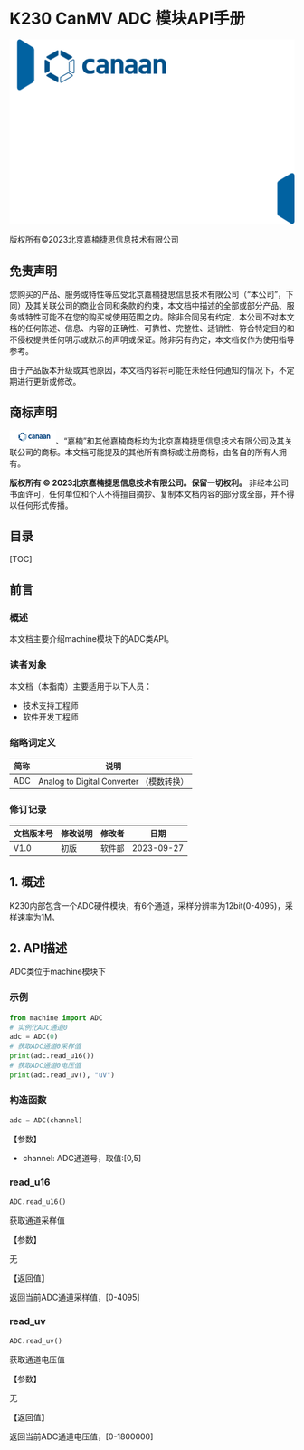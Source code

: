 # K230 CanMV ADC 模块API手册

![cover](../images/canaan-cover.png)

版权所有©2023北京嘉楠捷思信息技术有限公司

<div style="page-break-after:always"></div>

## 免责声明

您购买的产品、服务或特性等应受北京嘉楠捷思信息技术有限公司（“本公司”，下同）及其关联公司的商业合同和条款的约束，本文档中描述的全部或部分产品、服务或特性可能不在您的购买或使用范围之内。除非合同另有约定，本公司不对本文档的任何陈述、信息、内容的正确性、可靠性、完整性、适销性、符合特定目的和不侵权提供任何明示或默示的声明或保证。除非另有约定，本文档仅作为使用指导参考。

由于产品版本升级或其他原因，本文档内容将可能在未经任何通知的情况下，不定期进行更新或修改。

## 商标声明

![logo](../images/logo.png)、“嘉楠”和其他嘉楠商标均为北京嘉楠捷思信息技术有限公司及其关联公司的商标。本文档可能提及的其他所有商标或注册商标，由各自的所有人拥有。

**版权所有 © 2023北京嘉楠捷思信息技术有限公司。保留一切权利。**
非经本公司书面许可，任何单位和个人不得擅自摘抄、复制本文档内容的部分或全部，并不得以任何形式传播。

<div style="page-break-after:always"></div>

## 目录

[TOC]

## 前言

### 概述

本文档主要介绍machine模块下的ADC类API。

### 读者对象

本文档（本指南）主要适用于以下人员：

- 技术支持工程师
- 软件开发工程师

### 缩略词定义

| 简称 | 说明 |
| ---- | ---- |
| ADC  |  Analog to Digital Converter （模数转换）  |

### 修订记录

| 文档版本号 | 修改说明 | 修改者     | 日期       |
| ---------- | -------- | ---------- | ---------- |
| V1.0       | 初版     | 软件部      | 2023-09-27 |

## 1. 概述

K230内部包含一个ADC硬件模块，有6个通道，采样分辨率为12bit(0-4095)，采样速率为1M。

## 2. API描述

ADC类位于machine模块下

### 示例

```python
from machine import ADC
# 实例化ADC通道0
adc = ADC(0)
# 获取ADC通道0采样值
print(adc.read_u16())
# 获取ADC通道0电压值
print(adc.read_uv(), "uV")
```

### 构造函数

```python
adc = ADC(channel)
```

【参数】

- channel: ADC通道号，取值:[0,5]

### read_u16

```python
ADC.read_u16()
```

获取通道采样值

【参数】

无

【返回值】

返回当前ADC通道采样值，[0-4095]

### read_uv

```python
ADC.read_uv()
```

获取通道电压值

【参数】

无

【返回值】

返回当前ADC通道电压值，[0-1800000]
